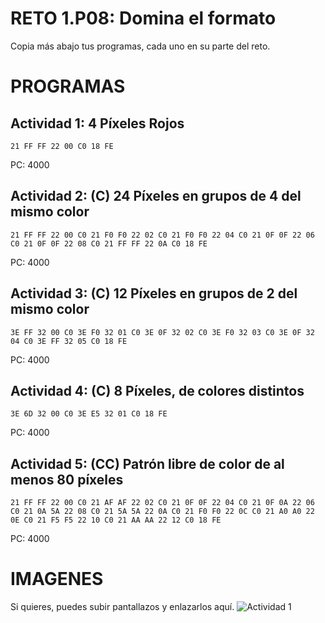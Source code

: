 # RETO 1.P08: Domina el formato
Copia más abajo tus programas, cada uno en su parte del reto.

# PROGRAMAS

## Actividad 1: 4 Píxeles Rojos
```
21 FF FF 22 00 C0 18 FE
```
PC: 4000

## Actividad 2: (C) 24 Píxeles en grupos de 4 del mismo color
```
21 FF FF 22 00 C0 21 F0 F0 22 02 C0 21 F0 F0 22 04 C0 21 0F 0F 22 06 C0 21 0F 0F 22 08 C0 21 FF FF 22 0A C0 18 FE
```
PC: 4000

## Actividad 3: (C) 12 Píxeles en grupos de 2 del mismo color
```
3E FF 32 00 C0 3E F0 32 01 C0 3E 0F 32 02 C0 3E F0 32 03 C0 3E 0F 32 04 C0 3E FF 32 05 C0 18 FE
```
PC: 4000

## Actividad 4: (C) 8 Píxeles, de colores distintos
```
3E 6D 32 00 C0 3E E5 32 01 C0 18 FE
```
PC: 4000
## Actividad 5: (CC) Patrón libre de color de al menos 80 píxeles
```
21 FF FF 22 00 C0 21 AF AF 22 02 C0 21 0F 0F 22 04 C0 21 0F 0A 22 06 C0 21 0A 5A 22 08 C0 21 5A 5A 22 0A C0 21 F0 F0 22 0C C0 21 A0 A0 22 0E C0 21 F5 F5 22 10 C0 21 AA AA 22 12 C0 18 FE
```
PC: 4000

# IMAGENES
Si quieres, puedes subir pantallazos y enlazarlos aquí.
![Actividad 1](/pixelrojo.png)

